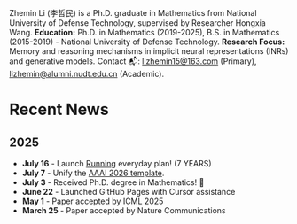 Zhemin Li (李哲民) is a Ph.D. graduate in Mathematics from National University of Defense Technology, supervised by Researcher Hongxia Wang. **Education:** Ph.D. in Mathematics (2019-2025), B.S. in Mathematics (2015-2019) - National University of Defense Technology. **Research Focus:** Memory and reasoning mechanisms in implicit neural representations (INRs) and generative models. Contact 📬: lizhemin15@163.com (Primary), lizhemin@alumni.nudt.edu.cn (Academic).

# Recent News

## 2025
* **July 16** - Launch [Running](https://lizhemin15.github.io/?section=run) everyday plan! (7 YEARS)
* **July 7** - Unify the [AAAI 2026 template](https://github.com/lizhemin15/AAAI-2026-Latex-Unified).
* **July 3** - Received Ph.D. degree in Mathematics! 🎉
* **June 22** - Launched GitHub Pages with Cursor assistance
* **May 1** - Paper accepted by ICML 2025
* **March 25** - Paper accepted by Nature Communications
